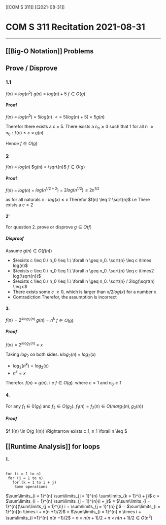 [[COM S 311]] [[2021-08-31]]

# COM S 311 Recitation 2021-08-31

---

## [[Big-O Notation]] Problems

## Prove / Disprove

### 1.1 

$f(n)$ = $log(n^5)$
$g(n)$ = $log(n) + 5$ 
$f \in O(g)$

#### Proof

$f(n)$ = $log(n^5)$ = $5log(n)$ $<=$ $5(log(n) + 5)$ = $5g(n)$ 

Therefor there exists a c = 5. There exists a $n_o \geq 0$ such that 1 for all n $\geq n_0 : f(n) \leq c \times g(n)$

Hence $f \in O(g)$

### 2 

$f(n)$ = $log(n)$
$g(n) = \sqrt{n}$
$f \in O(g)$


#### Proof

$f(n)$ = $log(n)$ = $log(n^{1/2*2})$ = $2log(n^{1/2}) \leq 2n^{1/2}$

as for all naturals $x: log(x) \leq x$
Therefor $f(n) \leq 2 \sqrt{n}$ i.e
There exists a $c = 2$



#### 2'

For question 2. prove or disprove $g \in O(f)$

##### Disproof

Assume $g(n) \in O(f(n))$

- $\exists c \leq 0.\ n_0 \leq 1.\ \forall n \geq n_0. \sqrt{n} \leq c \times log(n)$
-  $\exists c \leq 0.\ n_0 \leq 1.\ \forall n \geq n_0. \sqrt{n} \leq c \times2 log(\sqrt{n})$
-  $\exists c \leq 0.\ n_0 \leq 1.\ \forall n \geq n_0. \sqrt{n} / 2log(\sqrt(n) \leq c$
-  There exists some  $c\ \geq 0$, which is larger than $x/2 log(x)$ for a number $x$
-  Contradiction
Therefor, the assumption is incorrect

#### 3.
$f(n) = 2^{k log_2(n)}$
$g(n) = n^k$
$f \in O(g)$


##### Proof

$f(n) = 2^{k log_2(n)}$ = $x$

Taking $log_2$ on both sides.
$klog_2(n)$ = $log_2(x)$
- $log_2(n^k)= log_2(x)$
- $n^k = x$

Therefor. $f(n) = g(n)$. i.e $f \in O(g)$. where $c = 1$ and $n_0 \geq 1$

#### 4.

For any $f_1 \in 0(g_1)$ and $f_2 \in O(g_2)$. $f_1(n) = f_2(n) \in O(marg_1(n), g_2(n))$

##### Proof

$f_1(n) \in O(g_1(n)) \Rightarrow exists c_1, n_1 \forall n \leq $




## [[Runtime Analysis]] for loops

#### 1.

````

for (i = 1 to n)
 for (j = 1 to n)
   for (k = 1 to i + j)
   	Some operations

````


$\sum\limits_{i = 1}^{n} \sum\limits_{j = 1}^{n} \sum\limits_{k = 1}^{i + j}$ c =  $\sum\limits_{i = 1}^{n} \sum\limits_{j = 1}^{n}(i + j)$
= $\sum\limits_{i = 1}^{n}(\sum\limits_{j = 1}^{n}  i + \sum\limits_{j = 1}^{n} j)$
= $\sum\limits_{i = 1}^{n}(n \times i + n(n +1)/2)$
= $\sum\limits_{i = 1}^{n} n \times i + \sum\limits_{i =1}^{n} n(n +1)/2$ 
= $n \times n(n +1)/2 + n \times n(n+1)/2 \in O(n^3)$